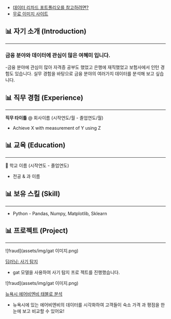* [데이터 리차드 포트폴리오를 참고하려면?](https://dongchanlim.github.io/github-portfolio/)
* [무료 이미지 사이트](https://unsplash.com/)

## 📊 자기 소개 (Introduction)
------

### 금융 분야와 데이터에 관심이 많은 여혜미 입니다.

-금융 분야에 관심이 많아 자격증 공부도 했었고 은행에 재직했었고 보험사에서 인턴 경험도 있습니다.
실무 경험을 바탕으로 금융 분야의 여러가지 데이터를 분석해 보고 싶습니다.
> 
>
> 
> 


## 📊 직무 경험 (Experience)
------

**직무 타이틀** @ 회사이름 (시작연도/월 - 졸업연도/월)

- Achieve X with measurement of Y using Z


## 📊 교육 (Education)
------
🏫 학교 이름 (시작연도 - 졸업연도)

- 전공 & 과 이름


## 📊 보유 스킬 (Skill)
------
-  Python - Pandas, Numpy, Matplotlib, Sklearn

## 📊 프로젝트 (Project)
------
![fraud](assets/img/gat 이미지.png)

[딥러닝: 사기 탐지]([https://github.com/dongchanlim/Python-Machine-Learning/blob/main/Semester_Project.ipynb](https://github.com/seogideogi/4mula))
- gat 모델을 사용하여 사기 탐지 프로 젝트를 진행했습니다.

![fraud](assets/img/gat 이미지.png)

[뉴욕시 에어비엔비 태블로 분석](https://public.tableau.com/app/profile/dongchan.lim/viz/AirbnbPractice_15699654202660/Story1)
- 뉴욕시에 있는 에어비엔비의 데이터를 시각화하여 고객들이 숙소 가격 과 평점을 한눈에 보고 비교할 수 있어요!
